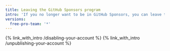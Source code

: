 ```yaml
---
title: Leaving the GitHub Sponsors program
intro: 'If you no longer want to be in GitHub Sponsors, you can leave the GitHub Sponsors program.'
versions:
  free-pro-team: '*'
---
```


{% link_with_intro /disabling-your-account %}
{% link_with_intro /unpublishing-your-account %}
